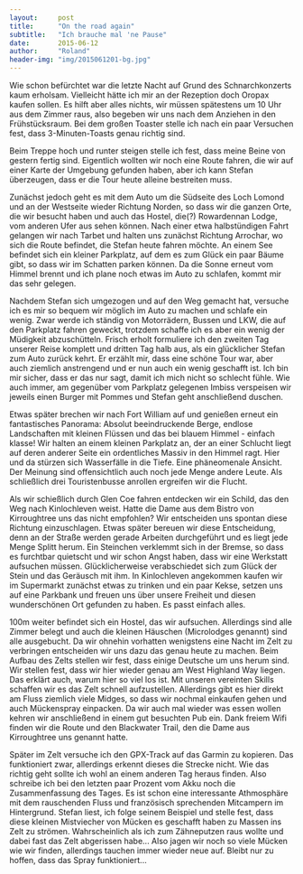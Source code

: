 ```yaml
---
layout:     post
title:      "On the road again"
subtitle:   "Ich brauche mal 'ne Pause"
date:       2015-06-12
author:     "Roland"
header-img: "img/2015061201-bg.jpg"
---
```


Wie schon befürchtet war die letzte Nacht auf Grund des Schnarchkonzerts kaum erholsam. Vielleicht hätte ich mir an der
Rezeption doch Oropax kaufen sollen. Es hilft aber alles nichts, wir müssen spätestens um 10 Uhr aus dem Zimmer raus,
also begeben wir uns nach dem Anziehen in den Frühstücksraum. Bei dem großen Toaster stelle ich nach ein paar Versuchen
fest, dass 3-Minuten-Toasts genau richtig sind.

Beim Treppe hoch und runter steigen stelle ich fest, dass meine Beine von gestern fertig sind. Eigentlich wollten wir
noch eine Route fahren, die wir auf einer Karte der Umgebung gefunden haben, aber ich kann Stefan überzeugen, dass er
die Tour heute alleine bestreiten muss.

Zunächst jedoch geht es mit dem Auto um die Südseite des Loch Lomond und an der Westseite wieder Richtung Norden, so
dass wir die ganzen Orte, die wir besucht haben und auch das Hostel, die(?) Rowardennan Lodge, vom anderen Ufer aus
sehen können. Nach einer etwa halbstündigen Fahrt gelangen wir nach Tarbet und halten uns zunächst Richtung Arrochar,
wo sich die Route befindet, die Stefan heute fahren möchte. An einem See befindet sich ein kleiner Parkplatz, auf dem es
zum Glück ein paar Bäume gibt, so dass wir im Schatten parken können. Da die Sonne erneut vom Himmel brennt und ich
plane noch etwas im Auto zu schlafen, kommt mir das sehr gelegen.

Nachdem Stefan sich umgezogen und auf den Weg gemacht hat, versuche ich es mir so bequem wir möglich im Auto zu machen
und schlafe ein wenig. Zwar werde ich ständig von Motorrädern, Bussen und LKW, die auf den Parkplatz fahren geweckt,
trotzdem schaffe ich es aber ein wenig der Müdigkeit abzuschütteln. Frisch erholt formuliere ich den zweiten Tag unserer
Reise komplett und dritten Tag halb aus, als ein glücklicher Stefan zum Auto zurück kehrt. Er erzählt mir, dass eine
schöne Tour war, aber auch ziemlich anstrengend und er nun auch ein wenig geschafft ist. Ich bin mir sicher, dass er das
nur sagt, damit ich mich nicht so schlecht fühle. Wie auch immer, am gegenüber vom Parkplatz gelegenen Imbiss verspeisen
wir jeweils einen Burger mit Pommes und Stefan geht anschließend duschen.

Etwas später brechen wir nach Fort William auf und genießen erneut ein fantastisches Panorama: Absolut beeindruckende
Berge, endlose Landschaften mit kleinen Flüssen und das bei blauem Himmel - einfach klasse! Wir halten an einem kleinen
Parkplatz an, der an einer Schlucht liegt auf deren anderer Seite ein ordentliches Massiv in den Himmel ragt. Hier und
da stürzen sich Wasserfälle in die Tiefe. Eine phäneomenale Ansicht. Der Meinung sind offensichtlich auch noch jede
Menge andere Leute. Als schließlich drei Touristenbusse anrollen ergreifen wir die Flucht.

Als wir schießlich durch Glen Coe fahren entdecken wir ein Schild, das den Weg nach Kinlochleven weist. Hatte die Dame
aus dem Bistro von Kirroughtree uns das nicht empfohlen? Wir entscheiden uns spontan diese Richtung einzuschlagen. Etwas
später bereuen wir diese Entscheidung, denn an der Straße werden gerade Arbeiten durchgeführt und es liegt jede Menge
Splitt herum. Ein Steinchen verklemmt sich in der Bremse, so dass es furchtbar quietscht und wir schon Angst haben, dass
wir eine Werkstatt aufsuchen müssen. Glücklicherweise verabschiedet sich zum Glück der Stein und das Geräusch mit ihm.
In Kinlochleven angekommen kaufen wir im Supermarkt zunächst etwas zu trinken und ein paar Kekse, setzen uns auf eine
Parkbank und freuen uns über unsere Freiheit und diesen wunderschönen Ort gefunden zu haben. Es passt einfach alles.

100m weiter befindet sich ein Hostel, das wir aufsuchen. Allerdings sind alle Zimmer belegt und auch die kleinen
Häuschen (Microlodges genannt) sind alle ausgebucht. Da wir ohnehin vorhatten wenigstens eine Nacht im Zelt zu
verbringen entscheiden wir uns dazu das genau heute zu machen. Beim Aufbau des Zelts stellen wir fest, dass einige
Deutsche um uns herum sind. Wir stellen fest, dass wir hier wieder genau am West Highland Way liegen. Das erklärt auch,
warum hier so viel los ist. Mit unseren vereinten Skills schaffen wir es das Zelt schnell aufzustellen. Allerdings gibt
es hier direkt am Fluss ziemlich viele Midges, so dass wir nochmal einkaufen gehen und auch Mückenspray einpacken. Da
wir auch mal wieder was essen wollen kehren wir anschließend in einem gut besuchten Pub ein. Dank freiem Wifi finden
wir die Route und den Blackwater Trail, den die Dame aus Kirroughtree uns genannt hatte.

Später im Zelt versuche ich den GPX-Track auf das Garmin zu kopieren. Das funktioniert zwar, allerdings erkennt dieses
die Strecke nicht. Wie das richtig geht sollte ich wohl an einem anderen Tag heraus finden. Also schreibe ich bei den
letzten paar Prozent vom Akku noch die Zusammenfassung des Tages. Es ist schon eine interessante Athmosphäre mit dem
rauschenden Fluss und französisch sprechenden Mitcampern im Hintergrund. Stefan liest, ich folge seinem Beispiel und
stelle fest, dass diese kleinen Mistviecher von Mücken es geschafft haben zu Massen ins Zelt zu strömen. Wahrscheinlich
als ich zum Zähneputzen raus wollte und dabei fast das Zelt abgerissen habe... Also jagen wir noch so viele Mücken wie
wir finden, allerdings tauchen immer wieder neue auf. Bleibt nur zu hoffen, dass das Spray funktioniert...
